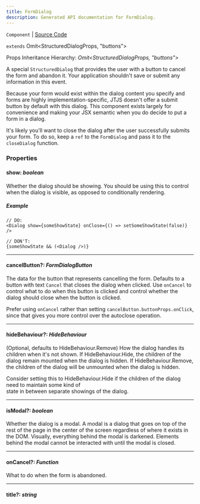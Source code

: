 ```yaml
---
title: FormDialog
description: Generated API documentation for FormDialog.
---
```


`Component` | [Source Code](https://github.com/mrCamelCode/jtjs/blob/ddfaeb1a2c9bf793372bb41076f65f452b124091/libs/react/lib/components/dialogs/FormDialog.tsx#L34)

`extends` Omit<StructuredDialogProps, "buttons">

Props Inheritance Hierarchy: _Omit<StructuredDialogProps, "buttons">_

A special `StructuredDialog` that provides the user with a button to cancel the form and abandon it.
Your application shouldn't save or submit any information in this event.

Because your form would exist within the dialog content you specify and forms are highly implementation-specific,
JTJS doesn't offer a submit button by default with this dialog. This component exists largely for convenience
and making your JSX semantic when you do decide to put a form in a dialog.

It's likely you'll want to close the dialog after the user successfully submits your form.
To do so, keep a `ref` to the `FormDialog` and pass it to the `closeDialog` function.

### Properties

#### show: _boolean_

Whether the dialog should be showing. You should be using this to control when the dialog
is visible, as opposed to conditionally rendering.

##### Example
```tsx
// DO:
<Dialog show={someShowState} onClose={() => setSomeShowState(false)} />

// DON'T:
{someShowState && (<Dialog />)}
```

---

#### cancelButton?: _FormDialogButton_

The data for the button that represents cancelling the form. Defaults to
a button with text `Cancel` that closes the dialog when clicked. Use `onCancel` to
control what to do when this button is clicked and control whether the dialog should
close when the button is clicked.

Prefer using `onCancel` rather than setting `cancelButton.buttonProps.onClick`, since
that gives you more control over the autoclose operation.

---

#### hideBehaviour?: _HideBehaviour_

(Optional, defaults to HideBehaviour.Remove) How the dialog handles its children when it's not shown. If
HideBehaviour.Hide, the children of the dialog remain mounted when the dialog is hidden.
If HideBehaviour.Remove, the children of the dialog will be unmounted when the dialog is hidden.

Consider setting this to HideBehaviour.Hide if the children of the dialog need to maintain some kind of \
state in between separate showings of the dialog.

---

#### isModal?: _boolean_

Whether the dialog is a modal. A modal is a dialog that goes on top of the rest of the page in the center of the
screen regardless of where it exists in the DOM. Visually, everything behind the modal is darkened. Elements
behind the modal cannot be interacted with until the modal is closed.

---

#### onCancel?: _Function_

What to do when the form is abandoned.

---

#### title?: _string_